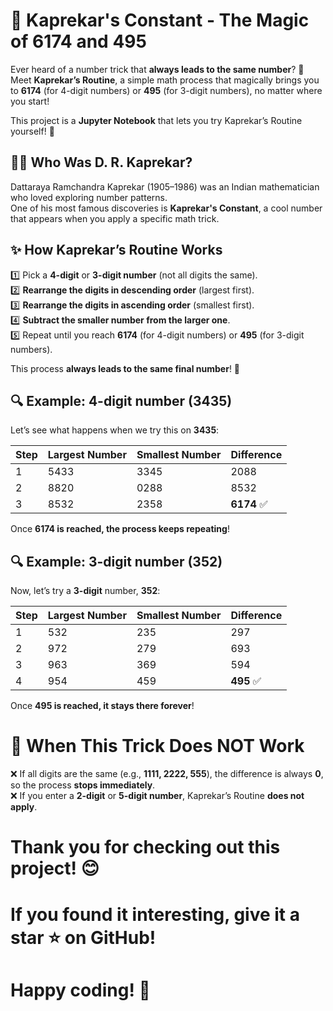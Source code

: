 # 🔢 Kaprekar's Constant - The Magic of 6174 and 495  

Ever heard of a number trick that **always leads to the same number**? 🤯  
Meet **Kaprekar’s Routine**, a simple math process that magically brings you to **6174** (for 4-digit numbers) or **495** (for 3-digit numbers), no matter where you start!  

This project is a **Jupyter Notebook** that lets you try Kaprekar’s Routine yourself! 🎉  


## 🧑‍🏫 Who Was D. R. Kaprekar?  
Dattaraya Ramchandra Kaprekar (1905–1986) was an Indian mathematician who loved exploring number patterns.  
One of his most famous discoveries is **Kaprekar's Constant**, a cool number that appears when you apply a specific math trick.  


## ✨ How Kaprekar’s Routine Works  

1️⃣ Pick a **4-digit** or **3-digit number** (not all digits the same).  
2️⃣ **Rearrange the digits in descending order** (largest first).  
3️⃣ **Rearrange the digits in ascending order** (smallest first).  
4️⃣ **Subtract the smaller number from the larger one**.  
5️⃣ Repeat until you reach **6174** (for 4-digit numbers) or **495** (for 3-digit numbers).  

This process **always leads to the same final number**! 🚀  


## 🔍 Example: 4-digit number (3435)  
Let’s see what happens when we try this on **3435**:

| Step | Largest Number | Smallest Number | Difference |
|------|---------------|----------------|------------|
| 1    | 5433          | 3345           | 2088       |
| 2    | 8820          | 0288           | 8532       |
| 3    | 8532          | 2358           | **6174** ✅ |

Once **6174 is reached, the process keeps repeating**!  


## 🔍 Example: 3-digit number (352)  
Now, let’s try a **3-digit** number, **352**:

| Step | Largest Number | Smallest Number | Difference |
|------|---------------|----------------|------------|
| 1    | 532          | 235            | 297        |
| 2    | 972          | 279            | 693        |
| 3    | 963          | 369            | 594        |
| 4    | 954          | 459            | **495** ✅ |

Once **495 is reached, it stays there forever**!  


# 🚨 When This Trick **Does NOT Work**  
❌ If all digits are the same (e.g., **1111, 2222, 555**), the difference is always **0**, so the process **stops immediately**.  
❌ If you enter a **2-digit** or **5-digit number**, Kaprekar’s Routine **does not apply**.  

# Thank you for checking out this project! 😊
# If you found it interesting, give it a star ⭐ on GitHub!
# Happy coding! 🚀

